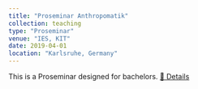 ```yaml
---
title: "Proseminar Anthropomatik"
collection: teaching
type: "Proseminar"
venue: "IES, KIT"
date: 2019-04-01
location: "Karlsruhe, Germany"
---
```


This is a Proseminar designed for bachelors.
<a href="https://ies.iar.kit.edu/lehre_proseminar_anthropomatik.php">📖 Details</a>